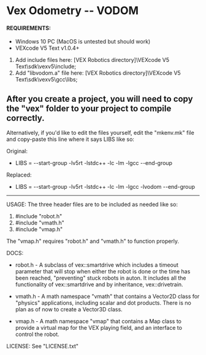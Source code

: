 # Vex Odometry -- VODOM

#### REQUIREMENTS:
- Windows 10 PC (MacOS is untested but should work)
- VEXcode V5 Text v1.0.4+

1. Add include files here:
[VEX Robotics directory]\VEXcode V5 Text\sdk\vexv5\include;
2. Add "libvodom.a" file here:
[VEX Robotics directory]\VEXcode V5 Text\sdk\vexv5\gcc\libs;


After you create a project, you will need to copy the "vex"
folder to your project to compile correctly. 
--------------------------------------------------------------
Alternatively, if you'd like to edit the files yourself, edit 
the "mkenv.mk" file and copy-paste this line where it says 
LIBS like so:

Original:
- LIBS =  --start-group -lv5rt -lstdc++ -lc -lm -lgcc --end-group

Replaced:
- LIBS =  --start-group -lv5rt -lstdc++ -lc -lm -lgcc -lvodom --end-group
--------------------------------------------------------------

USAGE:
The three header files are to be included as needed like so:
1. #include "robot.h"
2. #include "vmath.h"
3. #include "vmap.h"

The "vmap.h" requires "robot.h" and "vmath.h" to function properly.

DOCS:
- robot.h - A subclass of vex::smartdrive which includes a timeout
parameter that will stop when either the robot is done or the time
has been reached, "preventing" stuck robots in auton. It includes all 
the functionality of vex::smartdrive and by inheritance, vex::drivetrain.

- vmath.h - A math namespace "vmath" that contains a Vector2D class for 
"physics" applications, including scalar and dot products. There is no
plan as of now to create a Vector3D class.

- vmap.h - A math namespace "vmap" that contains a Map class to provide a
virtual map for the VEX playing field, and an interface to control the robot.

LICENSE:
See "LICENSE.txt"
